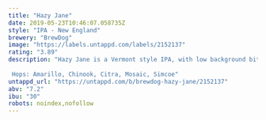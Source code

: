 ```yaml
---
title: "Hazy Jane"
date: 2019-05-23T10:46:07.058735Z
style: "IPA - New England"
brewery: "BrewDog"
image: "https://labels.untappd.com/labels/2152137"
rating: "3.89"
description: "Hazy Jane is a Vermont style IPA, with low background bitterness, loaded with intense juicy fruit character. Pineapple, stonefruit, mango, light resin and hints of lime peel – this juicy IPA is full-bodied and smooth, enhancing the soft ripe fruit flavours.   Hops: Amarillo, Chinook, Citra, Mosaic, Simcoe"
untappd_url: "https://untappd.com/b/brewdog-hazy-jane/2152137"
abv: "7.2"
ibu: "30"
robots: noindex,nofollow
---
```

